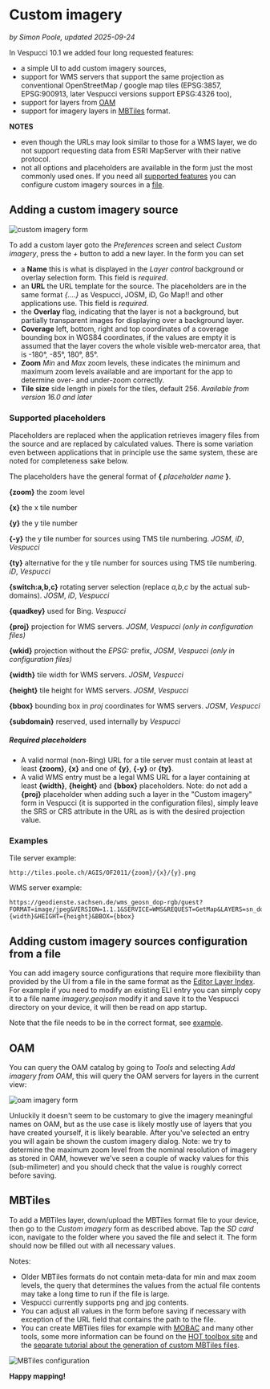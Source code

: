 # Custom imagery
_by Simon Poole, updated 2025-09-24_

In Vespucci 10.1 we added four long requested features: 
- a simple UI to add custom imagery sources, 
- support for WMS servers that support the same projection as conventional
OpenStreetMap / google map tiles (EPSG:3857, EPSG:900913, later Vespucci versions support EPSG:4326 too), 
- support for layers from [OAM](https://openaerialmap.org/) 
- support for imagery layers in [MBTiles](https://github.com/mapbox/mbtiles-spec) format.

__NOTES__ 
- even though the URLs may look similar to those for a WMS layer, we do not support requesting data from ESRI MapServer with their native protocol.
- not all options and placeholders are available in the form just the most commonly used ones. If you need all [supported features](https://github.com/MarcusWolschon/osmeditor4android/issues/2314) you can configure custom imagery sources in a [file](#adding-custom-imagery-sources-configuration-from-a-file). 

## Adding a custom imagery source

 ![custom imagery form](images/custom_imagery_empty.png) 
 
To add a custom layer goto the _Preferences_ screen and select _Custom imagery_, press the _+_ button to add a new layer. In the form you can set

* a __Name__ this is what is displayed in the _Layer control_ background or overlay selection form. This field is _required_.
* an __URL__ the URL template for the source. The placeholders are in the same format _{....}_ as Vespucci, JOSM, iD, Go Map!! and other applications use. This field is _required_.
* the __Overlay__ flag, indicating that the layer is not a background, but partially transparent images for displaying over a background layer.
* __Coverage__ left, bottom, right and top coordinates of a coverage bounding box in WGS84 coordinates, if the values are empty it is assumed that the layer covers the whole visible web-mercator area, that is -180°, -85°, 180°, 85°.
* __Zoom__ _Min_ and _Max_ zoom levels, these indicates the minimum and maximum zoom levels available and are important for the app to determine over- and under-zoom correctly.
* __Tile size__ side length in pixels for the tiles, default 256. _Available from version 16.0 and later_

### Supported placeholders

Placeholders are replaced when the application retrieves imagery files from the source and are replaced by calculated values. There is some variation even between applications that in principle use the same system, these are noted for completeness sake below.

The placeholders have the general format of __{__ _placeholder name_ __}__.

__{zoom}__ the zoom level

__{x}__ the x tile number

__{y}__ the y tile number

__{-y}__ the y tile number for sources using TMS tile numbering. _JOSM_, _iD_,  _Vespucci_

__{ty}__ alternative for the y tile number for sources using TMS tile numbering. _iD_, _Vespucci_

__{switch:a,b,c}__ rotating server selection (replace _a,b,c_ by the actual sub-domains). _JOSM_, _iD_, _Vespucci_

__{quadkey}__ used for Bing. _Vespucci_

__{proj}__ projection for WMS servers. _JOSM_, _Vespucci (only in configuration files)_

__{wkid}__ projection without the _EPSG:_ prefix, _JOSM_, _Vespucci (only in configuration files)_

__{width}__ tile width for WMS servers. _JOSM_, _Vespucci_

__{height}__ tile height for WMS servers. _JOSM_, _Vespucci_

__{bbox}__ bounding box in _proj_ coordinates for WMS servers. _JOSM_, _Vespucci_

__{subdomain}__ reserved, used internally by _Vespucci_

##### Required placeholders

* A valid normal (non-Bing) URL for a tile server must contain at least at least __{zoom}__, __{x}__ and one of __{y}__, __{-y}__ or __{ty}__.
* A valid WMS entry must be a legal WMS URL for a layer containing at least __{width}__, __{height}__ and __{bbox}__ placeholders. Note: do not add a __{proj}__ placeholder when adding such a layer in the "Custom imagery" form in Vespucci (it is supported in the configuration files), simply leave the SRS or CRS attribute in the URL as is with the desired projection value.

### Examples

Tile server example:

    http://tiles.poole.ch/AGIS/OF2011/{zoom}/{x}/{y}.png

WMS server example:

    https://geodienste.sachsen.de/wms_geosn_dop-rgb/guest?FORMAT=image/jpeg&VERSION=1.1.1&SERVICE=WMS&REQUEST=GetMap&LAYERS=sn_dop_020&STYLES=&SRS=EPSG:3857&WIDTH={width}&HEIGHT={height}&BBOX={bbox}
    
## Adding custom imagery sources configuration from a file

You can add imagery source configurations that require more flexibility than provided by the UI from a file in the same format as the [Editor Layer Index](https://github.com/osmlab/editor-layer-index). For example if you need to modify an existing ELI entry you can simply copy it to a file name _imagery.geojson_ modify it and save it to the Vespucci directory on your device, it will then be read on app startup.

Note that the file needs to be in the correct format, see [example](https://github.com/MarcusWolschon/osmeditor4android/blob/master/src/main/assets/imagery/imagery_vespucci.geojson). 

## OAM

You can query the OAM catalog by going to _Tools_ and selecting _Add imagery from OAM_, this will query the OAM servers for layers in the current view:

![oam imagery form](images/custom_imagery_oam.png) 

Unluckily it doesn't seem to be customary to give the imagery meaningful names on OAM, but as the use case is likely mostly use of layers that you have created yourself, it is likely bearable. After you've selected an entry you will again be shown the custom imagery dialog. Note: we try to determine the maximum zoom level from the nominal resolution of imagery as stored in OAM, however we've seen a couple of wacky values for this (sub-milimeter) and you should check that the value is roughly correct before saving. 


## MBTiles

To add a MBTiles layer, down/upload the MBTiles format file to your device, then go to the _Custom imagery_ form as described above. Tap the _SD card_ icon, navigate to the folder where you saved the file and select it. The form should now be filled out with all necessary values.

Notes:

* Older MBTiles formats do not contain meta-data for min and max zoom levels, the query that determines the values from the actual file contents may take a long time to run if the file is large.
* Vespucci currently supports png and jpg contents.
* You can adjust all values in the form before saving if necessary with exception of the URL field that contains the path to the file.
* You can create MBTiles files for example with [MOBAC](https://sourceforge.net/projects/mobac/) and many other tools, some more information can be found on the [HOT toolbox site](https://github.com/hotosm/toolbox/wiki/4.5-Creating-.mbtiles) and the [separate tutorial about the generation of custom MBTiles files](custom_imagery_mbtiles.md). 
 
![MBTiles configuration](images/custom_imagery_mbtiles.png)

__Happy mapping!__ 
